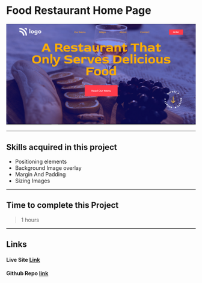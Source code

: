 # Food Restaurant Home Page

![Image](./Food%20Landing%20Page.PNG)

---

## Skills acquired in this project

- Positioning elements
- Background Image overlay
- Margin And Padding
- Sizing Images

---

## Time to complete this Project

> 1 hours

---

## Links

#### Live Site [Link](https://foodrestaurantpage.netlify.app/)

#### Github Repo [link](https://github.com/zubair-shabir/Food-Restaurant-page.git)